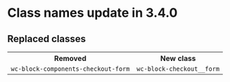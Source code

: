 # Class names update in 3.4.0

## Replaced classes

<table>
	<tr>
		<th>Removed</th>
		<th>New class</th>
	</tr>
	<tr>
		<td><code>wc-block-components-checkout-form</code></td>
		<td><code>wc-block-checkout__form</code></td>
	</tr>
</table>
